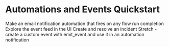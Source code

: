 # Automations and Events Quickstart

Make an email notification automation that fires on any flow run completion
Explore the event feed in the UI
Create and resolve an incident
Stretch - create a custom event with emit_event and use it in an automation notification